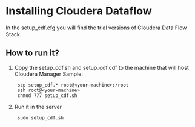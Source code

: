 # Installing Cloudera Dataflow

In the setup_cdf.cfg you will find the trial versions of Cloudera Data Flow Stack.

## How to run it?

1) Copy the setup_cdf.sh and setup_cdf.cdf to the machine that will host Cloudera Manager
Sample:
    ```
     scp setup_cdf.* root@<your-machine>:/root
     ssh root@<your-machine>
     chmod 777 setup_cdf.sh
    ```

2) Run it in the server

    ```
     sudo setup_cdf.sh
    ```
